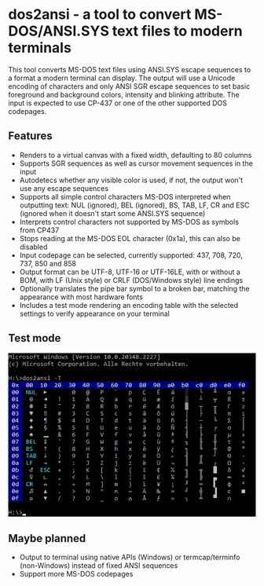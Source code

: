 # dos2ansi - a tool to convert MS-DOS/ANSI.SYS text files to modern terminals

This tool converts MS-DOS text files using ANSI.SYS escape sequences to a
format a modern terminal can display. The output will use a Unicode encoding
of characters and only ANSI SGR escape sequences to set basic foreground and
background colors, intensity and blinking attribute. The input is expected to
use CP-437 or one of the other supported DOS codepages.

## Features

* Renders to a virtual canvas with a fixed width, defaulting to 80 columns
* Supports SGR sequences as well as cursor movement sequences in the input
* Autodetecs whether any visible color is used, if not, the output won't
  use any escape sequences
* Supports all simple control characters MS-DOS interpreted when outputting
  text: NUL (ignored), BEL (ignored), BS, TAB, LF, CR and ESC (ignored when
  it doesn't start some ANSI.SYS sequence)
* Interprets control characters not supported by MS-DOS as symbols from CP437
* Stops reading at the MS-DOS EOL character (0x1a), this can also be disabled
* Input codepage can be selected, currently supported: 437, 708, 720, 737,
  850 and 858
* Output format can be UTF-8, UTF-16 or UTF-16LE, with or without a BOM, with
  LF (Unix style) or CRLF (DOS/Windows style) line endings
* Optionally translates the pipe bar symbol to a broken bar, matching the
  appearance with most hardware fonts
* Includes a test mode rendering an encoding table with the selected settings
  to verify appearance on your terminal

## Test mode

![Test mode on Windows](.github/screenshots/dos2ansi_test_win32.png?raw=true)

## Maybe planned

* Output to terminal using native APIs (Windows) or termcap/terminfo
  (non-Windows) instead of fixed ANSI sequences
* Support more MS-DOS codepages

